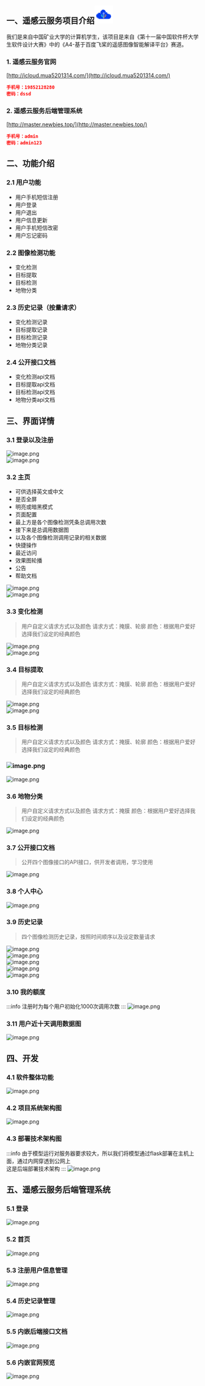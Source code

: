<a name="ztcno"></a>
## 一、遥感云服务项目介绍![image.png](https://github.com/newbie521/Remote-sensing-cloud-services/blob/main/image/1.png)
我们是来自中国矿业大学的计算机学生，该项目是来自《第十一届中国软件杯大学生软件设计大赛》中的《A4-基于百度飞桨的遥感图像智能解译平台》赛道。
<a name="fBhgi"></a>
### 1. 遥感云服务官网
[http://icloud.mua5201314.com/](http://icloud.mua5201314.com/)
```json
手机号：19852128280
密码：dssd
```
<a name="fT51S"></a>
### 2. 遥感云服务后端管理系统
[http://master.newbies.top/](http://master.newbies.top/)
```json
手机号：admin
密码：admin123
```
<a name="BA8ld"></a>
## 二、功能介绍
<a name="d9FCK"></a>
### 2.1 用户功能

- 用户手机短信注册
- 用户登录
- 用户退出
- 用户信息更新
- 用户手机短信改密
- 用户忘记密码
<a name="eAB2a"></a>
### 2.2 图像检测功能

- 变化检测
- 目标提取
- 目标检测
- 地物分类
<a name="edghT"></a>
### 2.3 历史记录（按量请求）

- 变化检测记录
- 目标提取记录
- 目标检测记录
- 地物分类记录
<a name="K4cfv"></a>
### 2.4 公开接口文档

- 变化检测api文档
- 目标提取api文档
- 目标检测api文档
- 地物分类api文档
<a name="yzDEW"></a>
## 三、界面详情
<a name="lRcgy"></a>
### 3.1 登录以及注册
![image.png](https://cdn.nlark.com/yuque/0/2022/png/26707870/1660292043087-e5598f03-6b49-4747-b1f1-3096da4e8aec.png#clientId=u8165289c-99ac-4&crop=0&crop=0&crop=1&crop=1&from=paste&height=937&id=uc7b05733&margin=%5Bobject%20Object%5D&name=image.png&originHeight=937&originWidth=1920&originalType=binary&ratio=1&rotation=0&showTitle=false&size=277968&status=done&style=none&taskId=uad12e300-d621-4c11-b0ab-d100dd23eed&title=&width=1920)<br />![image.png](https://cdn.nlark.com/yuque/0/2022/png/26707870/1660292066269-d1b1b094-2426-4d77-a6fa-115242c7074b.png#clientId=u8165289c-99ac-4&crop=0&crop=0&crop=1&crop=1&from=paste&height=937&id=ue8074db5&margin=%5Bobject%20Object%5D&name=image.png&originHeight=937&originWidth=1920&originalType=binary&ratio=1&rotation=0&showTitle=false&size=279235&status=done&style=none&taskId=u3371c04f-d2bb-4478-9e1b-d8ba5d515f7&title=&width=1920)
<a name="A2UjP"></a>
### 3.2 主页

- 可供选择英文或中文
- 是否全屏
- 明亮或暗黑模式
- 页面配置
- 最上方是各个图像检测凭条总调用次数
- 接下来是总调用数据图
- 以及各个图像检测调用记录的相关数据
- 快捷操作
- 最近访问
- 效果图轮播
- 公告
- 帮助文档

![image.png](https://cdn.nlark.com/yuque/0/2022/png/26707870/1660292292520-5ee6c376-986f-435e-a612-4ea75a949655.png#clientId=u8165289c-99ac-4&crop=0&crop=0&crop=1&crop=1&from=paste&height=1080&id=u0503f934&margin=%5Bobject%20Object%5D&name=image.png&originHeight=1080&originWidth=1920&originalType=binary&ratio=1&rotation=0&showTitle=false&size=344306&status=done&style=none&taskId=ue8756cf6-6e74-46bf-8b7e-6a926d8af46&title=&width=1920)<br />![image.png](https://cdn.nlark.com/yuque/0/2022/png/26707870/1660292282013-1501f505-ca7f-4247-b974-6177fbf90970.png#clientId=u8165289c-99ac-4&crop=0&crop=0&crop=1&crop=1&from=paste&height=1080&id=ub99eecd3&margin=%5Bobject%20Object%5D&name=image.png&originHeight=1080&originWidth=1920&originalType=binary&ratio=1&rotation=0&showTitle=false&size=339089&status=done&style=none&taskId=u3750baa2-73a5-4c22-a3c1-74bd34cd099&title=&width=1920)
<a name="zpMYE"></a>
### 3.3 变化检测
> 用户自定义请求方式以及颜色
> 请求方式：掩膜、轮廓
> 颜色：根据用户爱好选择我们设定的经典颜色

![image.png](https://cdn.nlark.com/yuque/0/2022/png/26707870/1660292680791-4ad937eb-49df-4bba-8de2-5c4f0db9e81e.png#clientId=u8165289c-99ac-4&crop=0&crop=0&crop=1&crop=1&from=paste&height=1079&id=uf2ce441d&margin=%5Bobject%20Object%5D&name=image.png&originHeight=1079&originWidth=1920&originalType=binary&ratio=1&rotation=0&showTitle=false&size=2063041&status=done&style=none&taskId=u9e445653-748e-4364-aafd-989f6c4c6b2&title=&width=1920)<br />![image.png](https://cdn.nlark.com/yuque/0/2022/png/26707870/1660292516355-73d14fb7-d893-48f8-97f2-62676f190c3b.png#clientId=u8165289c-99ac-4&crop=0&crop=0&crop=1&crop=1&from=paste&height=1079&id=u1c0d5d0a&margin=%5Bobject%20Object%5D&name=image.png&originHeight=1079&originWidth=1920&originalType=binary&ratio=1&rotation=0&showTitle=false&size=1819109&status=done&style=none&taskId=u9ff3d756-50dc-491d-a945-a546acfd48b&title=&width=1920)
<a name="zNyvz"></a>
### 3.4 目标提取
> 用户自定义请求方式以及颜色
> 请求方式：掩膜、轮廓
> 颜色：根据用户爱好选择我们设定的经典颜色

![image.png](https://cdn.nlark.com/yuque/0/2022/png/26707870/1660292847344-4663fe7d-04f6-45c1-9e6b-00fa887ee75a.png#clientId=u8165289c-99ac-4&crop=0&crop=0&crop=1&crop=1&from=paste&height=1079&id=u10b5c2b2&margin=%5Bobject%20Object%5D&name=image.png&originHeight=1079&originWidth=1920&originalType=binary&ratio=1&rotation=0&showTitle=false&size=2060297&status=done&style=none&taskId=u14bb55bd-6b5f-4da7-b415-a577c66405d&title=&width=1920)<br />![image.png](https://cdn.nlark.com/yuque/0/2022/png/26707870/1660292956344-f7f372f6-8f25-4f7b-bcb3-b9496607baf3.png#clientId=u8165289c-99ac-4&crop=0&crop=0&crop=1&crop=1&from=paste&height=1080&id=u1c1df463&margin=%5Bobject%20Object%5D&name=image.png&originHeight=1080&originWidth=1920&originalType=binary&ratio=1&rotation=0&showTitle=false&size=1906956&status=done&style=none&taskId=u3a66f783-f3f5-4ced-bc6c-53cb8bd386c&title=&width=1920)
<a name="FSP0l"></a>
### 3.5 目标检测
> 用户自定义请求方式以及颜色
> 请求方式：掩膜、轮廓
> 颜色：根据用户爱好选择我们设定的经典颜色

<a name="WMt98"></a>
### ![image.png](https://cdn.nlark.com/yuque/0/2022/png/26707870/1660292552318-ba61d008-cee8-4d4b-8bc5-8f2c4eec9e54.png#clientId=u8165289c-99ac-4&crop=0&crop=0&crop=1&crop=1&from=paste&height=1079&id=ub761a5fe&margin=%5Bobject%20Object%5D&name=image.png&originHeight=1079&originWidth=1920&originalType=binary&ratio=1&rotation=0&showTitle=false&size=935288&status=done&style=none&taskId=u8e50ba55-4d7f-429f-94f8-f524fe2b9e0&title=&width=1920)
![image.png](https://cdn.nlark.com/yuque/0/2022/png/26707870/1660292719189-51284321-2be1-42f9-8cf6-7409db395c64.png#clientId=u8165289c-99ac-4&crop=0&crop=0&crop=1&crop=1&from=paste&height=1079&id=u52efe0a2&margin=%5Bobject%20Object%5D&name=image.png&originHeight=1079&originWidth=1920&originalType=binary&ratio=1&rotation=0&showTitle=false&size=1193496&status=done&style=none&taskId=u5d0bf4c7-41e1-4c53-a61b-b030806956e&title=&width=1920)
<a name="JXxxV"></a>
### 3.6 地物分类
> 用户自定义请求方式以及颜色
> 请求方式：掩膜
> 颜色：根据用户爱好选择我们设定的经典颜色

![image.png](https://cdn.nlark.com/yuque/0/2022/png/26707870/1660292588203-d3b953c4-b071-4d11-8035-9533ae427dbe.png#clientId=u8165289c-99ac-4&crop=0&crop=0&crop=1&crop=1&from=paste&height=1079&id=u508449fd&margin=%5Bobject%20Object%5D&name=image.png&originHeight=1079&originWidth=1920&originalType=binary&ratio=1&rotation=0&showTitle=false&size=952986&status=done&style=none&taskId=u59f65863-a8e2-4f91-b076-79e5fb4fdc0&title=&width=1920)
<a name="ktv6W"></a>
### 3.7 公开接口文档
> 公开四个图像接口的API接口，供开发者调用，学习使用

![image.png](https://cdn.nlark.com/yuque/0/2022/png/26707870/1660292972360-259a61a3-a6f3-45f0-80a8-da614f0c5b74.png#clientId=u8165289c-99ac-4&crop=0&crop=0&crop=1&crop=1&from=paste&height=1079&id=u0533c729&margin=%5Bobject%20Object%5D&name=image.png&originHeight=1079&originWidth=1920&originalType=binary&ratio=1&rotation=0&showTitle=false&size=78413&status=done&style=none&taskId=ued6610d7-4012-4f6f-863e-eb4b877f3e6&title=&width=1920)
<a name="hL58w"></a>
### 3.8 个人中心
![image.png](https://cdn.nlark.com/yuque/0/2022/png/26707870/1660292981754-c5a35ab3-a678-439e-a5b3-51351f532c52.png#clientId=u8165289c-99ac-4&crop=0&crop=0&crop=1&crop=1&from=paste&height=1079&id=uc9bc61d3&margin=%5Bobject%20Object%5D&name=image.png&originHeight=1079&originWidth=1920&originalType=binary&ratio=1&rotation=0&showTitle=false&size=79689&status=done&style=none&taskId=u472021e0-a070-4f8d-b746-f1a782e2e5f&title=&width=1920)
<a name="dkTNa"></a>
### 3.9 历史记录
> 四个图像检测历史记录，按照时间顺序以及设定数量请求

![image.png](https://cdn.nlark.com/yuque/0/2022/png/26707870/1660293003803-58db47d1-de2c-49db-9c23-45a0a68a37bf.png#clientId=u8165289c-99ac-4&crop=0&crop=0&crop=1&crop=1&from=paste&height=1079&id=u45863612&margin=%5Bobject%20Object%5D&name=image.png&originHeight=1079&originWidth=1920&originalType=binary&ratio=1&rotation=0&showTitle=false&size=150373&status=done&style=none&taskId=ua2c5410d-1fe4-4c30-b380-ce95160d6f8&title=&width=1920)<br />![image.png](https://cdn.nlark.com/yuque/0/2022/png/26707870/1660293032999-590910b9-b6d7-451a-9b5c-3f00db6a9b75.png#clientId=u8165289c-99ac-4&crop=0&crop=0&crop=1&crop=1&from=paste&height=1079&id=u92bad5e5&margin=%5Bobject%20Object%5D&name=image.png&originHeight=1079&originWidth=1920&originalType=binary&ratio=1&rotation=0&showTitle=false&size=1050763&status=done&style=none&taskId=u7b32e656-f267-4e18-a2c3-da7ac09623a&title=&width=1920)<br />![image.png](https://cdn.nlark.com/yuque/0/2022/png/26707870/1660293068787-e24d8463-24a7-4b20-a372-923822f38562.png#clientId=u8165289c-99ac-4&crop=0&crop=0&crop=1&crop=1&from=paste&height=1079&id=u6bbd671d&margin=%5Bobject%20Object%5D&name=image.png&originHeight=1079&originWidth=1920&originalType=binary&ratio=1&rotation=0&showTitle=false&size=528494&status=done&style=none&taskId=ub133ff5f-6b08-403e-9fb3-a150d29dbb1&title=&width=1920)<br />![image.png](https://cdn.nlark.com/yuque/0/2022/png/26707870/1660293092148-a31a462f-865a-463a-a384-bb95d76ee7a8.png#clientId=u8165289c-99ac-4&crop=0&crop=0&crop=1&crop=1&from=paste&height=1079&id=u5bd396ff&margin=%5Bobject%20Object%5D&name=image.png&originHeight=1079&originWidth=1920&originalType=binary&ratio=1&rotation=0&showTitle=false&size=321191&status=done&style=none&taskId=ua982aefa-6736-4bbc-8452-2fa53eb096f&title=&width=1920)<br />![image.png](https://cdn.nlark.com/yuque/0/2022/png/26707870/1660293102579-52bbf99b-5a80-4a0f-a71f-924052518074.png#clientId=u8165289c-99ac-4&crop=0&crop=0&crop=1&crop=1&from=paste&height=1079&id=ud6c47291&margin=%5Bobject%20Object%5D&name=image.png&originHeight=1079&originWidth=1920&originalType=binary&ratio=1&rotation=0&showTitle=false&size=364808&status=done&style=none&taskId=u549f2ce8-ada0-4123-8d7c-e00899ee7f2&title=&width=1920)
<a name="vwlI9"></a>
### 3.10 我的额度
:::info
注册时为每个用户初始化1000次调用次数
:::
![image.png](https://cdn.nlark.com/yuque/0/2022/png/26707870/1660293608557-1fc57943-2dae-4afe-8d50-6069c35edca7.png#clientId=u8165289c-99ac-4&crop=0&crop=0&crop=1&crop=1&from=paste&height=1080&id=u95762194&margin=%5Bobject%20Object%5D&name=image.png&originHeight=1080&originWidth=1920&originalType=binary&ratio=1&rotation=0&showTitle=false&size=68926&status=done&style=none&taskId=ub3c618c0-1a0c-439d-9ba6-639ed351336&title=&width=1920)
<a name="Nh6u7"></a>
### 3.11 用户近十天调用数据图
![image.png](https://cdn.nlark.com/yuque/0/2022/png/26707870/1660293641435-d33a4439-b39f-43cb-9ebf-4d9c5f3300b9.png#clientId=u8165289c-99ac-4&crop=0&crop=0&crop=1&crop=1&from=paste&height=1079&id=u0da36f3e&margin=%5Bobject%20Object%5D&name=image.png&originHeight=1079&originWidth=1920&originalType=binary&ratio=1&rotation=0&showTitle=false&size=127262&status=done&style=none&taskId=u21a4e892-a920-425b-abc9-2ed4dcfa21b&title=&width=1920)
<a name="Ef1jq"></a>
## 四、开发
<a name="IQXtl"></a>
### 4.1 软件整体功能
![image.png](https://cdn.nlark.com/yuque/0/2022/png/26707870/1660293861961-c1d7dd57-fb4c-4d22-b716-58e4080b71f3.png#clientId=u8165289c-99ac-4&crop=0&crop=0&crop=1&crop=1&from=paste&height=288&id=DgR3D&margin=%5Bobject%20Object%5D&name=image.png&originHeight=226&originWidth=580&originalType=binary&ratio=1&rotation=0&showTitle=false&size=525478&status=done&style=none&taskId=u2693d430-3530-4896-9faf-e6447c77e8a&title=&width=739)
<a name="fLLLA"></a>
### 4.2 项目系统架构图
![image.png](https://cdn.nlark.com/yuque/0/2022/png/26707870/1660293935042-11334aaa-01a5-4335-a3ba-4d2fc5c16e01.png#clientId=u8165289c-99ac-4&crop=0&crop=0&crop=1&crop=1&from=paste&height=1186&id=u14dedac8&margin=%5Bobject%20Object%5D&name=image.png&originHeight=1186&originWidth=931&originalType=binary&ratio=1&rotation=0&showTitle=false&size=260792&status=done&style=none&taskId=u78609cfb-442e-49ce-90b1-51d2b19c063&title=&width=931)
<a name="DUPSJ"></a>
### 4.3 部署技术架构图
:::info
由于模型运行对服务器要求较大，所以我们将模型通过flask部署在主机上面，通过内网穿透到公网上<br />这是后端部署技术架构
:::
![image.png](https://cdn.nlark.com/yuque/0/2022/png/26707870/1660293956453-81ad95be-f046-4cac-8be2-392d2a4ef2a6.png#clientId=u8165289c-99ac-4&crop=0&crop=0&crop=1&crop=1&from=paste&height=992&id=ucd694cc0&margin=%5Bobject%20Object%5D&name=image.png&originHeight=992&originWidth=1913&originalType=binary&ratio=1&rotation=0&showTitle=false&size=499312&status=done&style=none&taskId=u6dc54d97-9efa-4d1f-bb40-f78b81e3baa&title=&width=1913)
<a name="F8Ayd"></a>
## 五、遥感云服务后端管理系统
<a name="PihJj"></a>
### 5.1 登录
![image.png](https://cdn.nlark.com/yuque/0/2022/png/26707870/1660294174715-2ce5b35a-449c-43d9-bd65-a329bc6038d4.png#clientId=u8165289c-99ac-4&crop=0&crop=0&crop=1&crop=1&from=paste&height=937&id=u99fac220&margin=%5Bobject%20Object%5D&name=image.png&originHeight=937&originWidth=1920&originalType=binary&ratio=1&rotation=0&showTitle=false&size=3981023&status=done&style=none&taskId=u7d0dea81-e16a-45d1-9eee-7720f87ebb6&title=&width=1920)
<a name="ZF9U9"></a>
### 5.2 首页
![image.png](https://cdn.nlark.com/yuque/0/2022/png/26707870/1660294202611-bb296c29-0a47-4a97-afd1-146f7196ae01.png#clientId=u8165289c-99ac-4&crop=0&crop=0&crop=1&crop=1&from=paste&height=1079&id=u5a5ba4f7&margin=%5Bobject%20Object%5D&name=image.png&originHeight=1079&originWidth=1920&originalType=binary&ratio=1&rotation=0&showTitle=false&size=1795658&status=done&style=none&taskId=ud49d7f31-a082-4103-8202-25c8e5213f1&title=&width=1920)

<a name="O641v"></a>
### 5.3 注册用户信息管理
![image.png](https://cdn.nlark.com/yuque/0/2022/png/26707870/1660294228371-52d223fc-7b47-446d-8d59-a1d8ccc7d4cc.png#clientId=u8165289c-99ac-4&crop=0&crop=0&crop=1&crop=1&from=paste&height=1079&id=u3bd0e739&margin=%5Bobject%20Object%5D&name=image.png&originHeight=1079&originWidth=1920&originalType=binary&ratio=1&rotation=0&showTitle=false&size=144649&status=done&style=none&taskId=u17efed15-51bb-49ba-9449-27ea3c25749&title=&width=1920)
<a name="hS898"></a>
### 5.4 历史记录管理
![image.png](https://cdn.nlark.com/yuque/0/2022/png/26707870/1660294251921-aac1065d-0cc5-4cfd-94b5-4c83ba69c7d3.png#clientId=u8165289c-99ac-4&crop=0&crop=0&crop=1&crop=1&from=paste&height=1080&id=u9ae4f5b7&margin=%5Bobject%20Object%5D&name=image.png&originHeight=1080&originWidth=1920&originalType=binary&ratio=1&rotation=0&showTitle=false&size=135937&status=done&style=none&taskId=uccff0a5f-703a-4e81-9fb9-2c0f4add4eb&title=&width=1920)
<a name="QVCcR"></a>
### 5.5 内嵌后端接口文档
![image.png](https://cdn.nlark.com/yuque/0/2022/png/26707870/1660294290884-ed77af35-8ac8-4c3a-9c97-0d30dc45e88e.png#clientId=u8165289c-99ac-4&crop=0&crop=0&crop=1&crop=1&from=paste&height=1080&id=u8b8fb4fa&margin=%5Bobject%20Object%5D&name=image.png&originHeight=1080&originWidth=1920&originalType=binary&ratio=1&rotation=0&showTitle=false&size=99458&status=done&style=none&taskId=u1af5a836-1cf5-4f9e-80d8-2987b26f21b&title=&width=1920)
<a name="WmZIa"></a>
### 5.6 内嵌官网预览
![image.png](https://cdn.nlark.com/yuque/0/2022/png/26707870/1660294321271-6549b76b-8451-465f-b804-953576609079.png#clientId=u8165289c-99ac-4&crop=0&crop=0&crop=1&crop=1&from=paste&height=1079&id=u3f1062b2&margin=%5Bobject%20Object%5D&name=image.png&originHeight=1079&originWidth=1920&originalType=binary&ratio=1&rotation=0&showTitle=false&size=341165&status=done&style=none&taskId=u7d96754a-6008-40b2-a89d-ce005c7b8d3&title=&width=1920)
